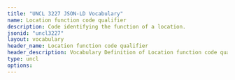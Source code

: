 ```yaml
---
title: "UNCL 3227 JSON-LD Vocabulary"
name: Location function code qualifier
description: Code identifying the function of a location.
jsonid: "uncl3227"
layout: vocabulary
header_name: Location function code qualifier
header_description: Vocabulary Definition of Location function code qualifier semantics in HTML format. JSON-LD format is available at [uncl3227.jsonld](/vocabulary/uncl3227.jsonld)
type: uncl
options:
---
```

